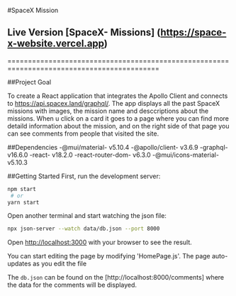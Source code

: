 #SpaceX Mission

## Live Version [SpaceX- Missions] (https://space-x-website.vercel.app)

===========================================================================================


##Project Goal

To create a React application that integrates the Apollo Client and connects to https://api.spacex.land/graphql/. The app displays all the past SpaceX missions with images, the mission name and desccriptions about the missions. When u click on a card it goes to a page where you can find more detaild information about the mission, and on the right side of that page you can see comments from people that visited the site.

##Dependencies
-@mui/material- v5.10.4
-@apollo/client- v3.6.9
-graphql- v16.6.0
-react- v18.2.0
-react-router-dom- v6.3.0
-@mui/icons-material- v5.10.3

##Getting Started
First, run the development server:
```bash
npm start
 # or
yarn start
```

Open another terminal and start watching the json file:

```bash
npx json-server --watch data/db.json --port 8000
```

Open [http://localhost:3000](http://localhost:300) with your browser to see the result.

You can start editing the page by modifying 'HomePage.js'.
The page auto-updates as you edit the file

The `db.json` can be found on the [http://localhost:8000/comments] where the data for the comments will be displayed.



